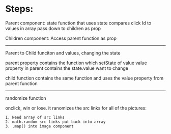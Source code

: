 # Steps:

Parent component: 
	state
	function that uses state
		compares click Id to values in array
	pass down to children as prop


Children component: 
	Access parent function as prop





_______________

Parent to Child funciton and values, changing the state

parent property contains the function which setState of value
value property in parent contains the state.value want to change

child function contains the same function and uses the value property from parent function

________________

randomize function

onclick, win or lose. it ranomizes the src links for all of the pictures:

	1. Need array of src links
	2. math.random src links put back into array
	3. .map() into image component